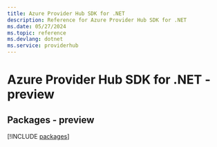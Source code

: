```yaml
---
title: Azure Provider Hub SDK for .NET
description: Reference for Azure Provider Hub SDK for .NET
ms.date: 05/27/2024
ms.topic: reference
ms.devlang: dotnet
ms.service: providerhub
---
```

# Azure Provider Hub SDK for .NET - preview
## Packages - preview
[!INCLUDE [packages](provider-hub-index.md)]